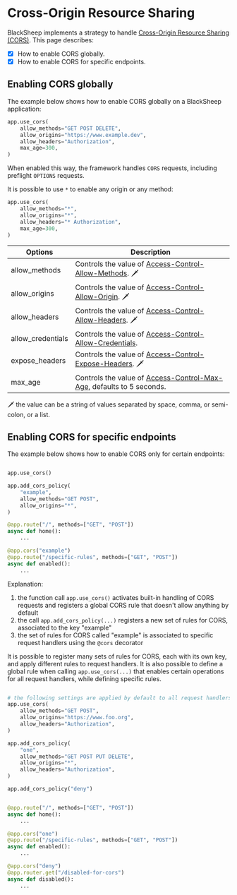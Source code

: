 # Cross-Origin Resource Sharing

BlackSheep implements a strategy to handle [Cross-Origin Resource Sharing
(CORS)](https://developer.mozilla.org/en-US/docs/Web/HTTP/CORS). This page
describes:

- [X] How to enable CORS globally.
- [X] How to enable CORS for specific endpoints.

## Enabling CORS globally
The example below shows how to enable CORS globally on a BlackSheep application:

```python
app.use_cors(
    allow_methods="GET POST DELETE",
    allow_origins="https://www.example.dev",
    allow_headers="Authorization",
    max_age=300,
)
```

When enabled this way, the framework handles `CORS` requests, including
preflight `OPTIONS` requests.

It is possible to use `*` to enable any origin or any method:

```python
app.use_cors(
    allow_methods="*",
    allow_origins="*",
    allow_headers="* Authorization",
    max_age=300,
)
```

| Options           | Description                                                                                                                                              |
| ----------------- | -------------------------------------------------------------------------------------------------------------------------------------------------------- |
| allow_methods     | Controls the value of [Access-Control-Allow-Methods](https://developer.mozilla.org/en-US/docs/Web/HTTP/Headers/Access-Control-Allow-Methods). 🗡️          |
| allow_origins     | Controls the value of [Access-Control-Allow-Origin](https://developer.mozilla.org/en-US/docs/Web/HTTP/Headers/Access-Control-Allow-Origin). 🗡️            |
| allow_headers     | Controls the value of [Access-Control-Allow-Headers](https://developer.mozilla.org/en-US/docs/Web/HTTP/Headers/Access-Control-Allow-Headers). 🗡️          |
| allow_credentials | Controls the value of [Access-Control-Allow-Credentials](https://developer.mozilla.org/en-US/docs/Web/HTTP/Headers/Access-Control-Allow-Credentials).    |
| expose_headers    | Controls the value of [Access-Control-Expose-Headers](https://developer.mozilla.org/en-US/docs/Web/HTTP/Headers/Access-Control-Expose-Headers). 🗡️        |
| max_age           | Controls the value of [Access-Control-Max-Age](https://developer.mozilla.org/en-US/docs/Web/HTTP/Headers/Access-Control-Max-Age), defaults to 5 seconds. |

🗡️ the value can be a string of values separated by space, comma, or semi-colon, or a list.

## Enabling CORS for specific endpoints
The example below shows how to enable CORS only for certain endpoints:

```python

app.use_cors()

app.add_cors_policy(
    "example",
    allow_methods="GET POST",
    allow_origins="*",
)

@app.route("/", methods=["GET", "POST"])
async def home():
    ...

@app.cors("example")
@app.route("/specific-rules", methods=["GET", "POST"])
async def enabled():
    ...

```

Explanation:

1. the function call `app.use_cors()` activates built-in handling of CORS
   requests and registers a global CORS rule that doesn't allow anything by
   default
2. the call `app.add_cors_policy(...)` registers a new set of rules for CORS,
   associated to the key "example"
3. the set of rules for CORS called "example" is associated to specific
   request handlers using the `@cors` decorator

It is possible to register many sets of rules for CORS, each with its own key,
and apply different rules to request handlers.
It is also possible to define a global rule when calling `app.use_cors(...)`
that enables certain operations for all request handlers, while defining
specific rules.

```python

# the following settings are applied by default to all request handlers:
app.use_cors(
    allow_methods="GET POST",
    allow_origins="https://www.foo.org",
    allow_headers="Authorization",
)

app.add_cors_policy(
    "one",
    allow_methods="GET POST PUT DELETE",
    allow_origins="*",
    allow_headers="Authorization",
)

app.add_cors_policy("deny")


@app.route("/", methods=["GET", "POST"])
async def home():
    ...

@app.cors("one")
@app.route("/specific-rules", methods=["GET", "POST"])
async def enabled():
    ...

@app.cors("deny")
@app.router.get("/disabled-for-cors")
async def disabled():
    ...
```
